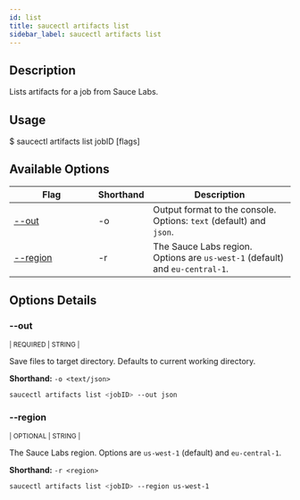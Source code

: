 ```yaml
---
id: list
title: saucectl artifacts list
sidebar_label: saucectl artifacts list
---
```


## Description

Lists artifacts for a job from Sauce Labs.

## Usage

<span className="cli">$ saucectl artifacts list jobID [flags]</span>
 

## Available Options

<table id="table-cli">
	<thead>
		<tr>
			<th width="30%">Flag</th>
			<th width="10%">Shorthand</th>
			<th>Description</th>
		</tr>
	</thead>
	<tbody>
		<tr>
			<td><span className="t-cli"><a href="#--out">--out</a></span></td>
			<td><span className="t-cli">-o</span></td>
			<td>Output format to the console. Options: <code>text</code> (default) and <code>json</code>.</td>
		</tr>
		<tr>
      <td><span className="t-cli"><a href="#--region">--region</a></span></td>
      <td><span className="t-cli">-r</span></td>
      <td>The Sauce Labs region. Options are <code>us-west-1</code> (default) and <code>eu-central-1</code>.</td>
    </tr>
	</tbody>
</table>

## Options Details

### <span className="cli">--out</span>

<div className="cli-desc">
<p><small>| REQUIRED | STRING |</small></p>

Save files to target directory. Defaults to current working directory.

**Shorthand:** `-o <text/json>`

```bash
saucectl artifacts list <jobID> --out json
```

</div>

### <span className="cli">--region</span>

<div className="cli-desc">
<p><small>| OPTIONAL | STRING |</small></p>

The Sauce Labs region. Options are `us-west-1` (default) and `eu-central-1`.

**Shorthand:** `-r <region>`

```bash
saucectl artifacts list <jobID> --region us-west-1
```

</div>
